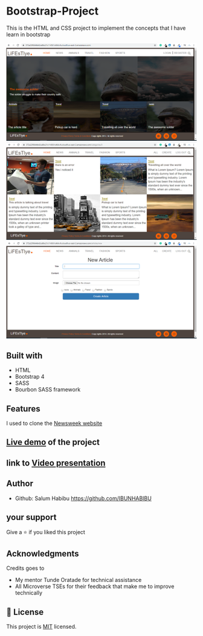 #  Bootstrap-Project
This is the HTML and CSS project to implement the concepts that I have learn in bootstrap


![screenshot](https://github.com/IBUNHABIBU/lifestyle_articles/blob/feature2/app/assets/images/Homepage.png)
![screenshot](https://github.com/IBUNHABIBU/lifestyle_articles/blob/feature2/app/assets/images/catshow.png)
![screenshot](https://github.com/IBUNHABIBU/lifestyle_articles/blob/feature2/app/assets/images/newarticle.png)



## Built with 
* HTML
* Bootstrap 4
* SASS
* Bourbon SASS framework

## Features 
 I used to clone the [Newsweek website](https://www.newsweek.com/)

## [Live demo](https://raw.githack.com/IBUNHABIBU/Bootstrap-Project/bootstrap/index.html "Of the project") of the project

## link to  [Video presentation](# "Loom")

## Author
* Github: Salum Habibu https://github.com/IBUNHABIBU 

## your support 
Give a :star: if you liked this project 
## Acknowledgments
Credits goes to
- My mentor Tunde Oratade for technical assistance
- All Microverse TSEs for their feedback that make me to improve technically
## 📝 License
This project is [MIT](LICENCE) licensed.
